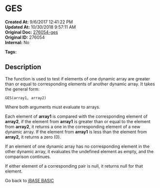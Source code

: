 # GES

**Created At:** 9/6/2017 12:41:22 PM  
**Updated At:** 10/30/2018 9:57:11 AM  
**Original Doc:** [276054-ges](https://docs.jbase.com/36868-jbase-basic/276054-ges)  
**Original ID:** 276054  
**Internal:** No  

**Tags:**
<badge text='dynamic array comparison' vertical='middle' />
<badge text='dynamic arrays' vertical='middle' />

## Description

The function is used to test if elements of one dynamic array are greater than or equal to corresponding elements of another dynamic array. It takes the general form:

```
GES(array1, array2)
```

Where both arguments must evaluate to arrays.

Each element of **array1** is compared with the corresponding element of **array2**, if the element from **array1** is greater than or equal to the element from **array2**, it returns a one in the corresponding element of a new dynamic array. If the element from **array1** is less than the element from **array2,** it returns a zero (0).

If an element of one dynamic array has no corresponding element in the other dynamic array, it evaluates the undefined element as empty, and the comparison continues.

If either element of a corresponding pair is null, it returns null for that element.

Go back to [jBASE BASIC](./../README.md)
